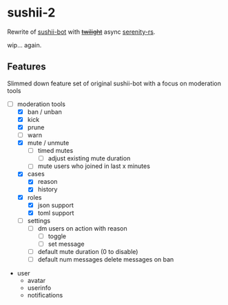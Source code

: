 # sushii-2

Rewrite of [sushii-bot](https://github.com/drklee3/sushii-bot) with
[~~twilight~~](https://github.com/twilight-rs/twilight) async
[serenity-rs](https://github.com/serenity-rs/serenity/).

wip... again.

## Features

Slimmed down feature set of original sushii-bot with a focus on moderation tools

-   [ ] moderation tools
    -   [x] ban / unban
    -   [x] kick
    -   [x] prune
    -   [ ] warn
    -   [x] mute / unmute
        -   [ ] timed mutes
            -   [ ] adjust existing mute duration
        -   [ ] mute users who joined in last x minutes
    -   [x] cases
        -   [x] reason
        -   [x] history
    -   [x] roles
        -   [x] json support
        -   [x] toml support
    -   [ ] settings
        -   [ ] dm users on action with reason
            -   [ ] toggle
            -   [ ] set message
        -   [ ] default mute duration (0 to disable)
        -   [ ] default num messages delete messages on ban
-   user
    -   avatar
    -   userinfo
    -   notifications
